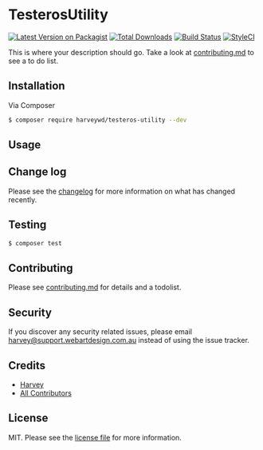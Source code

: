# TesterosUtility

[![Latest Version on Packagist][ico-version]][link-packagist]
[![Total Downloads][ico-downloads]][link-downloads]
[![Build Status][ico-travis]][link-travis]
[![StyleCI][ico-styleci]][link-styleci]

This is where your description should go. Take a look at [contributing.md](contributing.md) to see a to do list.

## Installation

Via Composer

``` bash
$ composer require harveywd/testeros-utility --dev
```

## Usage

## Change log

Please see the [changelog](changelog.md) for more information on what has changed recently.

## Testing

``` bash
$ composer test
```

## Contributing

Please see [contributing.md](contributing.md) for details and a todolist.

## Security

If you discover any security related issues, please email harvey@support.webartdesign.com.au instead of using the issue tracker.

## Credits

- [Harvey][link-author]
- [All Contributors][link-contributors]

## License

MIT. Please see the [license file](license.md) for more information.

[ico-version]: https://img.shields.io/packagist/v/harveywd/testerosutility.svg?style=flat-square
[ico-downloads]: https://img.shields.io/packagist/dt/harveywd/testerosutility.svg?style=flat-square
[ico-travis]: https://img.shields.io/travis/harveywd/testerosutility/master.svg?style=flat-square
[ico-styleci]: https://styleci.io/repos/12345678/shield

[link-packagist]: https://packagist.org/packages/harveywd/testerosutility
[link-downloads]: https://packagist.org/packages/harveywd/testerosutility
[link-travis]: https://travis-ci.org/harveywd/testerosutility
[link-styleci]: https://styleci.io/repos/12345678
[link-author]: https://github.com/harveywd
[link-contributors]: ../../contributors]